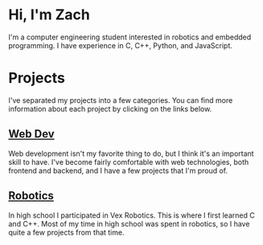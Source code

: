 # Hi, I'm Zach
I'm a computer engineering student interested in robotics and embedded programming. I have experience in C, C++, Python, and JavaScript.

# Projects
I've separated my projects into a few categories. You can find more information about each project by clicking on the links below.

## [Web Dev](pages/web-dev.md)
Web development isn't my favorite thing to do, but I think it's an important skill to have. I've become fairly comfortable with web technologies, both frontend and backend, and I have a few projects that I'm proud of.

## [Robotics](pages/robotics.md)
In high school I participated in Vex Robotics. This is where I first learned C and C++. Most of my time in high school was spent in robotics, so I have quite a few projects from that time.